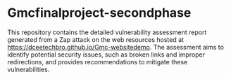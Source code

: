 # Gmcfinalproject-secondphase
This repository contains the detailed vulnerability assessment report generated from a Zap attack on the web resources hosted at https://dceetechbro.github.io/Gmc-websitedemo. The assessment aims to identify potential security issues, such as broken links and improper redirections, and provides recommendations to mitigate these vulnerabilities.
